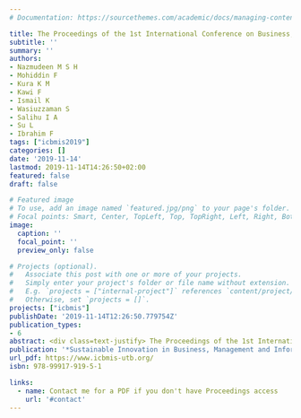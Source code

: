 ```yaml
---
# Documentation: https://sourcethemes.com/academic/docs/managing-content/

title: The Proceedings of the 1st International Conference on Business, Management and Information Systems 2019 (ICBMIS 2019)
subtitle: ''
summary: ''
authors:
- Nazmudeen M S H
- Mohiddin F
- Kura K M
- Kawi F
- Ismail K
- Wasiuzzaman S
- Salihu I A
- Su L
- Ibrahim F
tags: ["icbmis2019"]
categories: []
date: '2019-11-14'
lastmod: 2019-11-14T14:26:50+02:00
featured: false
draft: false

# Featured image
# To use, add an image named `featured.jpg/png` to your page's folder.
# Focal points: Smart, Center, TopLeft, Top, TopRight, Left, Right, BottomLeft, Bottom, BottomRight.
image:
  caption: ''
  focal_point: ''
  preview_only: false

# Projects (optional).
#   Associate this post with one or more of your projects.
#   Simply enter your project's folder or file name without extension.
#   E.g. `projects = ["internal-project"]` references `content/project/deep-learning/index.md`.
#   Otherwise, set `projects = []`.
projects: ["icbmis"]
publishDate: '2019-11-14T12:26:50.779754Z'
publication_types:
- 6
abstract: <div class=text-justify> The Proceedings of the 1st International Conference on Business, Management and Information Systems 2019 (ICBMIS 2019) publishes original research contributions formatted according to the given format. This Proceedings is based on the 1st ICBMIS 2019, which was held from 13th – 15th November 2019 in Universiti Technologi Brunei, Brunei Darussalam. </div>
publication: '*Sustainable Innovation in Business, Management and Information Systems, 1* (1), 1-604'
url_pdf: https://www.icbmis-utb.org/
isbn: 978-99917-919-5-1

links:
  - name: Contact me for a PDF if you don't have Proceedings access
    url: '#contact'
---
```

